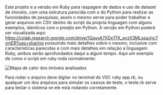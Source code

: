 Este projeto e a versão em Ruby para raspagem de dados e uso de dataset de imoveis, com uma estrutura parecida com o do Python para realizar as funciodades de pesquisas, assim o mesmo serve para poder trabalhar e gerar arquivos em CSV dentro do script da propria linguagen com alguns exemplos, identicos com o proejto em Python.
A versão em Python poderá ser visualizada aqui: <https://colab.research.google.com/drive/1QsuyA7XDx1TK_eyzX3MLssaJnc7yinER?usp=sharing> possuindo mais detalhes sobre o mesmo, inclusive com caracteristicas parecidas e com mais detalhes em relação a linguagem Ruby, ambos serão aprofundados daqui a algum tempo.
Aqui um exemplo de como o script em ruby roda normalmente:

![Mapa de calor dos imóveis analisados](https://github.com/PedroSilva201/dataset_imoveis_junho_2013_analise/issues/3#issue-3152869209)


Para rodar o arquivo deve digitar no terminal do VSC ruby app.rb, ou qualquer um dos arquivos para simular os casoos de teste, o teste.rb serve para testar o sistema se ele está rodando corretamente.
